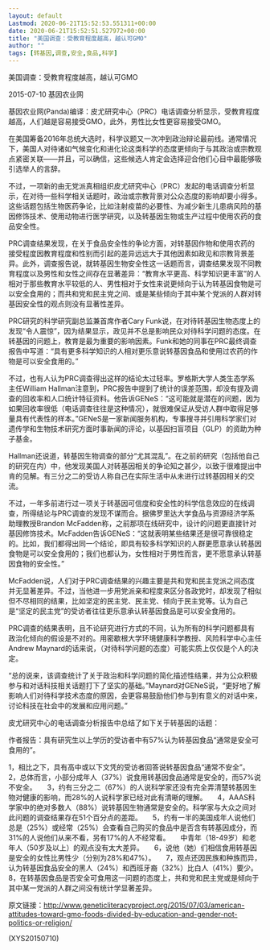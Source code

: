 ```yaml
---
layout: default
Lastmod: 2020-06-21T15:52:53.551311+00:00
date: 2020-06-21T15:52:51.527972+00:00
title: "美国调查：受教育程度越高，越认可GMO"
author: ""
tags: [转基因,调查,安全,食品,科学]
---
```


美国调查：受教育程度越高，越认可GMO

2015-07-10 基因农业网

基因农业网(Panda)编译：皮尤研究中心（PRC）电话调查分析显示，受教育程度越高，人们越是容易接受GMO，此外，男性比女性更容易接受GMO。

在美国筹备2016年总统大选时，科学议题又一次冲到政治辩论最前线。通常情况下，美国人对待诸如气候变化和进化论这类科学的态度更倾向于与其政治或宗教观点紧密关联——并且，可以确信，这些候选人肯定会选择迎合他们心目中最能够吸引选举人的言辞。

不过，一项新的由无党派真相组织皮尤研究中心（PRC）发起的电话调查分析显示，在对待一些科学相关话题时，政治或宗教背景对公众态度的影响却要小得多。这些话题包括生物医药争论，比如注射疫苗的必要性、为减少新生儿患病风险的基因修饰技术、使用动物进行医学研究，以及转基因生物或生产过程中使用农药的食品安全性。

PRC调查结果发现，在关于食品安全性的争论方面，对转基因作物和使用农药的接受程度因教育程度和性别而引起的差异远远大于其他因素如政见和宗教背景差异。此外，调查报告说，就转基因生物安全性这一话题而言，调查结果发现不同教育程度以及男性和女性之间存在显著差异：“教育水平更高、科学知识更丰富”的人相对于那些教育水平较低的人、男性相对于女性来说更倾向于认为转基因食物是可以安全食用的；而共和党和民主党之间、或是某些倾向于其中某个党派的人群对转基因安全性的观点则没有显著性差异。

PRC研究的科学研究副总监兼首席作者Cary Funk说，在对待转基因生物态度上的发现“令人震惊”，因为结果显示，政见并不总是影响民众对待科学问题的态度。在转基因的问题上，教育是最为重要的影响因素。Funk和她的同事在PRC最终调查报告中写道：“具有更多科学知识的人相对更乐意说转基因食品和使用过农药的作物是可以安全食用的。”

不过，也有人认为PRC调查得出这样的结论太过轻率。罗格斯大学人类生态学系主任William Hallman注意到，PRC报告中提到了统计的误差范围，却没有提及调查的回收率和人口统计特征资料。他告诉GENeS：“这可能就是潜在的问题，因为如果回收率很低（电话调查往往是这种情况），就很难保证从受访人群中取得足够量具有代表性的样本。”GENeS是一家新闻服务机构，专事搜寻并引用科学家们对遗传学和生物技术研究方面时事新闻的评论，以基因扫盲项目（GLP）的资助为种子基金。

Hallman还说道，转基因生物调查的部分“尤其混乱”。在之前的研究（包括他自己的研究在内）中，他发现美国人对转基因相关的争论知之甚少，以致于很难提出中肯的见解。有三分之二的受访人称自己在实际生活中从未进行过转基因相关的交流。

不过，一年多前进行过一项关于转基因可信度和安全性的科学信息效应的在线调查，所得结论与PRC调查的发现不谋而合。据佛罗里达大学食品与资源经济学系助理教授Brandon McFadden称，之前那项在线研究中，设计的问题更直接针对基因修饰技术。McFadden告诉GENeS：“这就表明某些结果还是很可靠很稳定的。比如，我们都得出同一个结论，即具有较多科学知识的人群更愿意承认转基因食物是可以安全食用的；我们也都认为，女性相对于男性而言，更不愿意承认转基因食物的安全性。”

McFadden说，人们对于PRC调查结果的兴趣主要是共和党和民主党派之间态度并无显著差异。不过，当他进一步用党派亲和程度来区分各政党时，却发现了相似但不尽相同的结果，比如坚定的民主党、民主党、倾向于民主党等。认为自己是“坚定的民主党”的受访者往往更乐意承认转基因食品是可以安全食用的。

PRC调查的结果表明，且不论研究进行方式的不同，认为所有的科学问题都具有政治化倾向的假设是不对的。用密歇根大学环境健康科学教授、风险科学中心主任Andrew Maynard的话来说，（对待科学问题的态度）可能实质上仅仅是个人的决定。

“总的说来，该调查统计了关于政治和科学问题的简化描述性结果，并为公众积极参与和对话科技相关话题打下了坚实的基础。”Maynard对GENeS说，“更好地了解影响人们对待科学技术态度的原因，会更容易鼓励他们参与到有意义的对话中来，讨论科技在社会中的发展和应用问题。”

皮尤研究中心的电话调查分析报告中总结了如下关于转基因的话题：

作者报告：具有研究生以上学历的受访者中有57%认为转基因食品“通常是安全可食用的”。

1，相比之下，具有高中或以下文凭的受访者回答说转基因食品“通常不安全”。　　2，总体而言，小部分成年人（37%）说食用转基因食品通常是安全的，而57%说不安全。　　3，约有三分之二（67%）的人说科学家还没有完全弄清楚转基因生物对健康的影响，而28%的人说科学家已经对此有清晰的理解。　　4，AAAS科学家中的绝对多数人（88%）说转基因生物通常是安全的。科学家与大众之间对此问题的调查结果存在51个百分点的差距。　　5，约有一半的美国成年人说他们总是（25%）或经常（25%）会查看自己购买的食品中是否含有转基因成分，而31%的人说他们从来不看，另有17%的人不经常看。　　中青年（18-49岁）和老年人（50岁及以上）的观点没有太大差异。　　6，说他（她）们相信食用转基因是安全的女性比男性少（分别为28%和47%）。　　7，观点还因民族和种族而异，认为转基因食品安全的黑人（24%）和西班牙裔（32%）比白人（41%）要少。　　8，在转基因食品是否安全可食用这一问题的态度上，共和党和民主党或是倾向于其中某一党派的人群之间没有统计学显著差异。

原文链接：http://www.geneticliteracyproject.org/2015/07/03/american-attitudes-toward-gmo-foods-divided-by-education-and-gender-not-politics-or-religion/

(XYS20150710)

